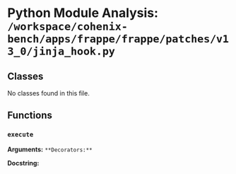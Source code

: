 # Python Module Analysis: `/workspace/cohenix-bench/apps/frappe/frappe/patches/v13_0/jinja_hook.py`

## Classes

No classes found in this file.


## Functions

### `execute`
**Arguments:** ``
**Decorators:** ``

**Docstring:**
```

```

